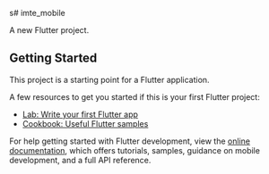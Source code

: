 s# imte_mobile

A new Flutter project.

## Getting Started

This project is a starting point for a Flutter application.

A few resources to get you started if this is your first Flutter project:

- [Lab: Write your first Flutter app](https://docs.flutter.dev/get-started/codelab)
- [Cookbook: Useful Flutter samples](https://docs.flutter.dev/cookbook)
     
For help getting started with Flutter development, view the
[online documentation](https://docs.flutter.dev/), which offers tutorials,
samples, guidance on mobile development, and a full API reference.
